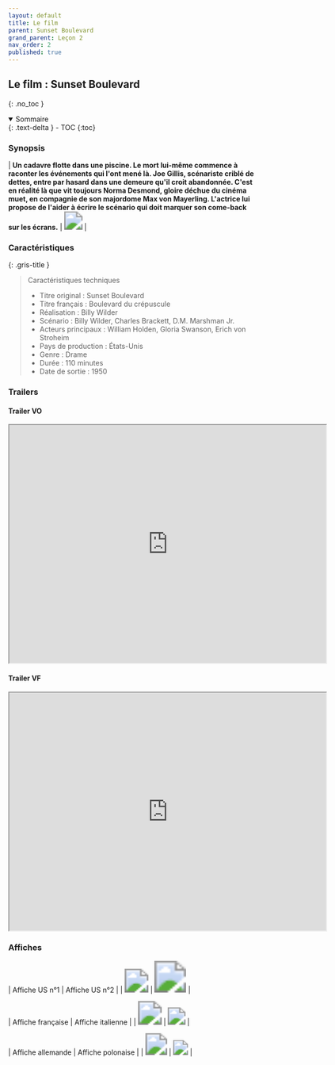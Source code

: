```yaml
---
layout: default
title: Le film
parent: Sunset Boulevard
grand_parent: Leçon 2
nav_order: 2
published: true
---
```


## Le film : Sunset Boulevard
{: .no_toc }

<details open markdown="block">
  <summary>
    Sommaire
  </summary>
  {: .text-delta }
- TOC
{:toc}
</details>


### Synopsis

| **Un cadavre flotte dans une piscine. Le mort lui-même commence à raconter les événements qui l'ont mené là. Joe Gillis, scénariste criblé de dettes, entre par hasard dans une demeure qu'il croit abandonnée. C'est en réalité là que vit toujours Norma Desmond, gloire déchue du cinéma muet, en compagnie de son majordome Max von Mayerling. L'actrice lui propose de l'aider à écrire le scénario qui doit marquer son come-back sur les écrans.** | <img src="../../assets/img/sunset-piscine.png" style="zoom:230%;" />  | 

### Caractéristiques

{: .gris-title }
> Caractéristiques techniques
>
> - Titre original	: Sunset Boulevard
> - Titre français : Boulevard du crépuscule
> - Réalisation :	Billy Wilder
> - Scénario :	Billy Wilder, Charles Brackett, D.M. Marshman Jr.
> - Acteurs principaux : William Holden, Gloria Swanson, Erich von Stroheim
> - Pays de production : États-Unis
> - Genre :	Drame
> - Durée :	110 minutes
> - Date de sortie	: 1950

### Trailers

#### Trailer VO

<iframe src="https://drive.google.com/file/d/1Khxr5oNUL8EA7L31xTZfgUEda8omchUK/preview" width="640" height="480" allow="autoplay"></iframe>

#### Trailer VF

<iframe src="https://drive.google.com/file/d/1Kl3IOHEwO4HSpRMFseVasQyng9EMk7D6/preview" width="640" height="480" allow="autoplay"></iframe>

### Affiches

| Affiche US n°1 | Affiche US n°2 |
| <img src="../../assets/img/affiche-sb-us1.jpeg" style="zoom:300%;" />  | <img src="../../assets/img/affiche-sb-us2.jpeg" style="zoom:400%;" />  |

| Affiche française | Affiche italienne |
| <img src="../../assets/img/affiche-sb-fr.jpeg" style="zoom:300%;" />  | <img src="../../assets/img/affiche-sb-it.jpeg" style="zoom:220%;" />  |

| Affiche allemande | Affiche polonaise |
| <img src="../../assets/img/affiche-sb-all.jpeg" style="zoom:275%;" />   | <img src="../../assets/img/affiche-sb-pl.jpeg" style="zoom:188%;" />  |